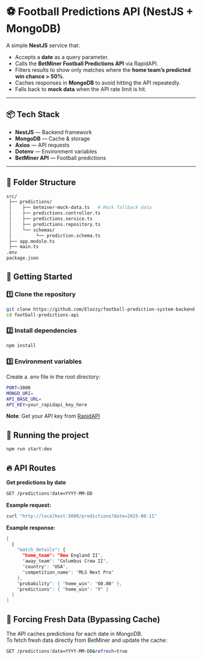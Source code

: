 # ⚽ Football Predictions API (NestJS + MongoDB)

A simple **NestJS** service that:
- Accepts a **date** as a query parameter.
- Calls the **BetMiner Football Predictions API** via RapidAPI.
- Filters results to show only matches where the **home team’s predicted win chance > 50%**.
- Caches responses in **MongoDB** to avoid hitting the API repeatedly.
- Falls back to **mock data** when the API rate limit is hit.

---

## 📦 Tech Stack
- **NestJS** — Backend framework
- **MongoDB** — Cache & storage
- **Axios** — API requests
- **Dotenv** — Environment variables
- **BetMiner API** — Football predictions

---

## 📂 Folder Structure

```bash
src/
 ├── predictions/
 │    ├── betminer-mock-data.ts   # Mock fallback data
 │    ├── predictions.controller.ts
 │    ├── predictions.service.ts
 │    ├── predictions.repository.ts
 │    └── schemas/
 │         └── prediction.schema.ts
 ├── app.module.ts
 ├── main.ts
.env
package.json


```

## 🚀 Getting Started


### 1️⃣ Clone the repository
```bash
git clone https://github.com/Elozzy/football-prediction-system-backend
cd football-predictions-api
```

### 2️⃣ Install dependencies
```bash
npm install
```

### 3️⃣ Environment variables
Create a .env file in the root directory:

```bash
PORT=3000
MONGO_URI=
API_BASE_URL=
API_KEY=your_rapidapi_key_here
```
**Note**: Get your API key from [RapidAPI](https://rapidapi.com/)

## 🏃 Running the project

```bash
npm run start:dev
```

## 🔥 API Routes

**Get predictions by date**
```bash
GET /predictions?date=YYYY-MM-DD
```
**Example request:**
```bash
curl "http://localhost:5000/predictions?date=2025-08-11"
```
**Example response:** 
```bash 
[
  {
    "match_details": {
      "home_team": "New England II",
      "away_team": "Columbus Crew II",
      "country": "USA",
      "competition_name": "MLS Next Pro"
    },
    "probability": { "home_win": "60.00" },
    "predictions": { "home_win": "Y" }
  }
]
```

## 🔄 Forcing Fresh Data (Bypassing Cache)
The API caches predictions for each date in MongoDB. <br/>
To fetch fresh data directly from BetMiner and update the cache:

```bash
GET /predictions?date=YYYY-MM-DD&refresh=true
```